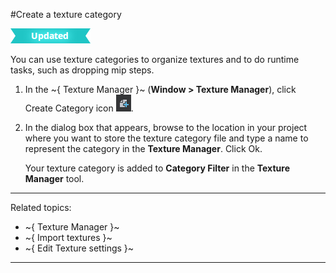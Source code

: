 #Create a texture category

![UPDATED](../../../images/updated.png)

You can use texture categories to organize textures and to do runtime tasks, such as dropping mip steps.

1. In the ~{ Texture Manager }~ (**Window > Texture Manager**), click Create Category icon ![](../../../images/icon_createAsset.png).

2. In the dialog box that appears, browse to the location in your project where you want to store the texture category file and type a name to represent the category in the **Texture Manager**. Click Ok.

	Your texture category is added to **Category Filter** in the **Texture Manager** tool.

---
Related topics:
-	~{ Texture Manager }~
-	~{ Import textures }~
-	~{ Edit Texture settings }~
---
